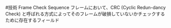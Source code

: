 #技術
Frame Check Sequence
フレームにおいて、CRC (Cyclic Redun-dancy Check) と呼ばれる方式によってそのフレームが破損していないかチェックするために存在するフィールド
